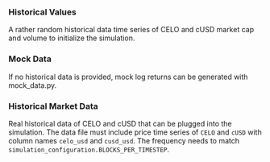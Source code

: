 ### Historical Values
A rather random historical data time series of CELO and cUSD market cap and volume to
initialize the simulation.

### Mock Data
If no historical data is provided, mock log returns can be generated with mock_data.py.

### Historical Market Data
Real historical data of CELO and cUSD that can be plugged into the simulation.
The data file must include price time series of `CELO` and `cUSD` with column names
`celo_usd` and `cusd_usd`. The frequency needs to match
`simulation_configuration.BLOCKS_PER_TIMESTEP`.
